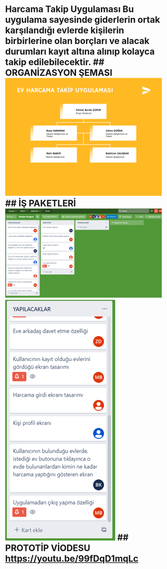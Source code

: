 # Harcama Takip Uygulaması Bu uygulama sayesinde giderlerin ortak karşılandığı evlerde kişilerin birbirlerine olan borçları ve alacak durumları kayıt altına alınıp kolayca takip edilebilecektir. ## ORGANİZASYON ŞEMASI ![1](images/ev_ici_harcama_1.png) ## İŞ PAKETLERİ ![2](images/1.PNG) ![3](images/2.PNG) ## PROTOTİP VİODESU https://youtu.be/99fDqD1mqLc
